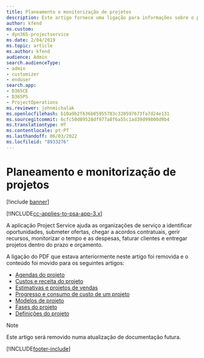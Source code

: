```yaml
---
title: Planeamento e monitorização de projetos
description: Este artigo fornece uma ligação para informações sobre o planeamento e a monitorização no Project Service Automation.
author: kfend
ms.custom:
- dyn365-projectservice
ms.date: 2/04/2019
ms.topic: article
ms.author: kfend
audience: Admin
search.audienceType:
- admin
- customizer
- enduser
search.app:
- D365CE
- D365PS
- ProjectOperations
ms.reviewer: johnmichalak
ms.openlocfilehash: b10a9b2f636b05955783c320597673fa7d24e131
ms.sourcegitcommit: 6cfc50d89528df977a8f6a55c1ad39d99800d9b4
ms.translationtype: HT
ms.contentlocale: pt-PT
ms.lasthandoff: 06/03/2022
ms.locfileid: "8933276"
---
```

# <a name="project-planning-and-tracking"></a>Planeamento e monitorização de projetos

[!include [banner](../../includes/psa-now-project-operations.md)]

[!INCLUDE[cc-applies-to-psa-app-3.x](../../includes/cc-applies-to-psa-app-3x.md)]

A aplicação Project Service ajuda as organizações de serviço a identificar oportunidades, submeter ofertas, chegar a acordos contratuais, gerir recursos, monitorizar o tempo e as despesas, faturar clientes e entregar projetos dentro do prazo e orçamento. 

A ligação do PDF que estava anteriormente neste artigo foi removida e o conteúdo foi movido para os seguintes artigos:

- [Agendas do projeto](../project-creating.md)
- [Custos e receita do projeto](../project-estimating.md)
- [Estimativas e projetos de vendas](../project-leveraging.md)
- [Progresso e consumo de custo de um projeto](../project-tracking.md)
- [Modelos de projeto](../project-templates.md)
- [Fases do projeto](../project-stages.md)
- [Definições do projeto](../project-settings.md)

> [!NOTE]
> Este artigo será removido numa atualização de documentação futura. 


[!INCLUDE[footer-include](../../includes/footer-banner.md)]
